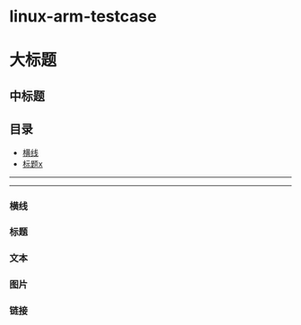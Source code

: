 # linux-arm-testcase
大标题
===
中标题
---
目录  
----
* [横线](#横线)
* [标题x](#标题)
-----

****


### 横线

### 标题

### 文本

### 图片

### 链接
